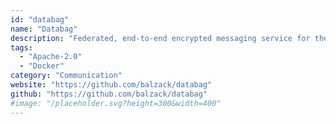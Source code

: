 ```yaml
---
id: "databag"
name: "Databag"
description: "Federated, end-to-end encrypted messaging service for the web, iOS, and Android, supporting text, photos, video, and WebRTC video and audio calls."
tags:
  - "Apache-2.0"
  - "Docker"
category: "Communication"
website: "https://github.com/balzack/databag"
github: "https://github.com/balzack/databag"
#image: "/placeholder.svg?height=300&width=400"
---
```


